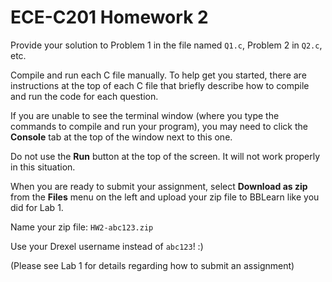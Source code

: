 ECE-C201 Homework 2
===================

Provide your solution to Problem 1 in the file named `Q1.c`, Problem 2 in `Q2.c`, etc.

Compile and run each C file manually.  To help get you started, there are
instructions at the top of each C file that briefly describe how to compile
and run the code for each question.

If you are unable to see the terminal window (where you type the commands to compile
and run your program), you may need to click the **Console** tab at the top of the
window next to this one.

Do not use the **Run** button at the top of the screen.  It will not work properly in
this situation.

When you are ready to submit your assignment, select **Download as zip** from the
**Files** menu on the left and upload your zip file to BBLearn like you did for Lab 1.

Name your zip file: `HW2-abc123.zip`

Use your Drexel username instead of `abc123`! :) 


(Please see Lab 1 for details regarding how to submit an assignment)
